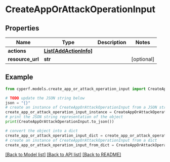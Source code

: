 # CreateAppOrAttackOperationInput


## Properties

Name | Type | Description | Notes
------------ | ------------- | ------------- | -------------
**actions** | [**List[AddActionInfo]**](AddActionInfo.md) |  | 
**resource_url** | **str** |  | [optional] 

## Example

```python
from cyperf.models.create_app_or_attack_operation_input import CreateAppOrAttackOperationInput

# TODO update the JSON string below
json = "{}"
# create an instance of CreateAppOrAttackOperationInput from a JSON string
create_app_or_attack_operation_input_instance = CreateAppOrAttackOperationInput.from_json(json)
# print the JSON string representation of the object
print(CreateAppOrAttackOperationInput.to_json())

# convert the object into a dict
create_app_or_attack_operation_input_dict = create_app_or_attack_operation_input_instance.to_dict()
# create an instance of CreateAppOrAttackOperationInput from a dict
create_app_or_attack_operation_input_from_dict = CreateAppOrAttackOperationInput.from_dict(create_app_or_attack_operation_input_dict)
```
[[Back to Model list]](../README.md#documentation-for-models) [[Back to API list]](../README.md#documentation-for-api-endpoints) [[Back to README]](../README.md)


